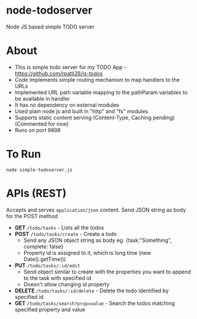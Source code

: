 # node-todoserver
Node JS based simple TODO server 

# About

* This is simple todo server for my TODO App - https://github.com/rpatil26/js-todos
* Code implements simple routing mechanism to map handlers to the URLs
* Implemented URL path variable mapping to the pathParam variables to be available in handler
* It has no dependency on external modules
* Used plain node js and built in "http" and "fs" modules
* Supports static content serving (Content-Type, Caching pending) (Commented for now)
* Runs on port 9898

# To Run
```node simple-todoserver.js```

# APIs (REST)
Accepts and serves ```application/json``` content. Send JSON string as body for the POST method 
* **GET** ```/todo/tasks``` - Lists all the todos 
* **POST** ```/todo/tasks/create``` - Create a todo 
  * Send any JSON object string as body eg. {task:"Something", complete: false}
  * Property id is assigned to it, which is long time (new Date().getTime())
* **PUT** ```/todo/tasks/:id/edit```
  * Send object similar to create with the properties you want to append to the task with specified id
  * Doesn't allow changing id property
* **DELETE** ```/todo/tasks/:id/delete``` - Delete the todo identified by specified id
* **GET** ```/todo/tasks/search?prop=value``` - Search the todos matching specified property and value
